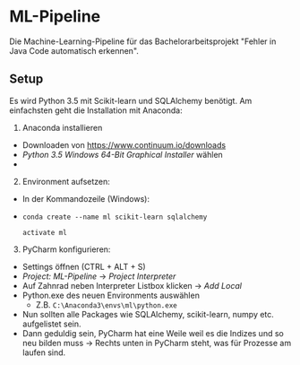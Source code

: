 # ML-Pipeline
Die Machine-Learning-Pipeline für das Bachelorarbeitsprojekt "Fehler in Java Code automatisch erkennen".

## Setup
Es wird Python 3.5 mit Scikit-learn und SQLAlchemy benötigt. Am einfachsten geht die Installation mit Anaconda:

1. Anaconda installieren
  * Downloaden von https://www.continuum.io/downloads
  * _Python 3.5 Windows 64-Bit Graphical Installer_ wählen
  * 
2. Environment aufsetzen:
  * In der Kommandozeile (Windows):
  * `conda create --name ml scikit-learn sqlalchemy`

    `activate ml`
    
3. PyCharm konfigurieren: 
  * Settings öffnen (CTRL + ALT + S)
  * _Project: ML-Pipeline_ -> _Project Interpreter_
  * Auf Zahnrad neben Interpreter Listbox klicken -> _Add Local_
  * Python.exe des neuen Environments auswählen
    * Z.B. `C:\Anaconda3\envs\ml\python.exe`
  * Nun sollten alle Packages wie SQLAlchemy, scikit-learn, numpy etc. aufgelistet sein.
  * Dann geduldig sein, PyCharm hat eine Weile weil es die Indizes und so neu bilden muss
    -> Rechts unten in PyCharm steht, was für Prozesse am laufen sind.
